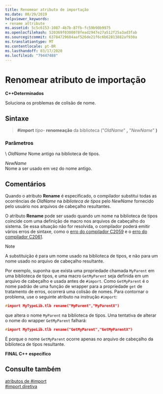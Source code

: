 ```yaml
---
title: Renomear atributo de importação
ms.date: 08/29/2019
helpviewer_keywords:
- rename attribute
ms.assetid: 5c5c6153-1087-4b7b-87fb-fc59b90b9975
ms.openlocfilehash: 520369f0308078fead2947e27a512f25a3ad3fab
ms.sourcegitcommit: 63784729604aaf526de21f6c6b62813882af930a
ms.translationtype: MT
ms.contentlocale: pt-BR
ms.lasthandoff: 03/17/2020
ms.locfileid: "79447488"
---
```

# <a name="rename-import-attribute"></a>Renomear atributo de importação

**C++Determinados**

Soluciona os problemas de colisão de nome.

## <a name="syntax"></a>Sintaxe

> **#import** *tipo-* **renomeação** da biblioteca ("*OldName*" **,** "*NewName*" **)**

### <a name="parameters"></a>Parâmetros

\ *OldName*
Nome antigo na biblioteca de tipos.

*NewName*\
Nome a ser usado em vez do nome antigo.

## <a name="remarks"></a>Comentários

Quando o atributo **Rename** é especificado, o compilador substitui todas as ocorrências de *OldName* na *biblioteca de tipos* pelo *NewName* fornecido pelo usuário nos arquivos de cabeçalho resultantes.

O atributo **Rename** pode ser usado quando um nome na biblioteca de tipos coincide com uma definição de macro nos arquivos de cabeçalho do sistema. Se essa situação não for resolvida, o compilador poderá emitir vários erros de sintaxe, como o [erro do compilador C2059](../error-messages/compiler-errors-1/compiler-error-c2059.md) e o [erro do compilador C2061](../error-messages/compiler-errors-1/compiler-error-c2061.md).

> [!NOTE]
> A substituição é para um nome usado na biblioteca de tipos, e não para um nome usado no arquivo de cabeçalho resultante.

Por exemplo, suponha que exista uma propriedade chamada `MyParent` em uma biblioteca de tipos, e uma macro `GetMyParent` seja definida em um arquivo de cabeçalho e usada antes de `#import`. Como `GetMyParent` é o nome padrão de uma função de wrapper para a propriedade `get` de tratamento de erros, ocorrerá uma colisão de nomes. Para contornar o problema, use o seguinte atributo na instrução `#import`:

```cpp
#import MyTypeLib.tlb rename("MyParent","MyParentX")
```

que altera o nome `MyParent` na biblioteca de tipos. Uma tentativa de alterar o nome do wrapper `GetMyParent` falhará:

```cpp
#import MyTypeLib.tlb rename("GetMyParent","GetMyParentX")
```

É porque o nome `GetMyParent` ocorre apenas no arquivo de cabeçalho da biblioteca de tipos resultante.

**FINAL C++ específico**

## <a name="see-also"></a>Consulte também

[atributos de #import](../preprocessor/hash-import-attributes-cpp.md)\
[#import diretiva](../preprocessor/hash-import-directive-cpp.md)
